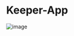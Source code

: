 # Keeper-App


![image](https://user-images.githubusercontent.com/57083596/130274601-6a7a1014-a402-4ed5-a619-05b10b3b3752.png)
